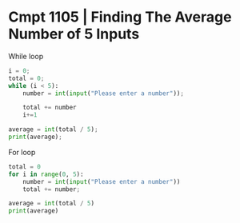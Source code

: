 # Cmpt 1105 | Finding The Average Number of 5 Inputs

While loop
```python
i = 0;
total = 0;
while (i < 5):
    number = int(input("Please enter a number"));

    total += number
    i+=1

average = int(total / 5);
print(average);
```

For loop
```python
total = 0
for i in range(0, 5):
    number = int(input("Please enter a number"))
    total += number;

average = int(total / 5)
print(average)
```
